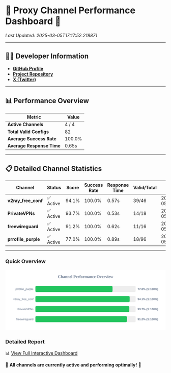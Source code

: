 # 🌟 Proxy Channel Performance Dashboard 🌟

_Last Updated: 2025-03-05T17:17:52.218871_

---

## 👩‍💻 Developer Information

- **[GitHub Profile](https://github.com/4n0nymou3)**  
- **[Project Repository](https://github.com/4n0nymou3/multi-proxy-config-fetcher)**  
- **[X (Twitter)](https://x.com/4n0nymou3)**  

---

## 📊 Performance Overview

| Metric                | Value       |
|-----------------------|-------------|
| **Active Channels**   | 4 / 4       |
| **Total Valid Configs** | 82          |
| **Average Success Rate** | 100.0%      |
| **Average Response Time** | 0.65s       |

---

## 📋 Detailed Channel Statistics

| Channel          | Status     | Score  | Success Rate | Response Time | Valid/Total | Last Success               |
|------------------|------------|--------|--------------|---------------|-------------|----------------------------|
| **v2ray_free_conf**  | ✅ Active  | 94.1%  | 100.0% | 0.57s         | 39/46       | 2025-03-05T17:17:51.000106 |
| **PrivateVPNs**  | ✅ Active  | 93.7%  | 100.0% | 0.53s         | 14/18       | 2025-03-05T17:17:51.562587 |
| **freewireguard**  | ✅ Active  | 91.2%  | 100.0% | 0.62s         | 11/16       | 2025-03-05T17:17:52.216995 |
| **prrofile_purple**  | ✅ Active  | 77.0%  | 100.0% | 0.89s         | 18/96       | 2025-03-05T17:17:50.347063 |

---

### Quick Overview
<div align="center">
  <a href="https://raw.githubusercontent.com/nullluser/NullRepo/refs/heads/main/assets/channel_stats_chart.svg">
    <img src="https://raw.githubusercontent.com/nullluser/NullRepo/refs/heads/main/assets/channel_stats_chart.svg" alt="Source Performance Statistics" width="800">
  </a>
</div>

### Detailed Report
📊 [View Full Interactive Dashboard](https://htmlpreview.github.io/?https://github.com/nullluser/NullRepo/blob/main/assets/performance_report.html)

🎉 **All channels are currently active and performing optimally!** 🎉
